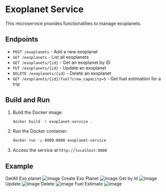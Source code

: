 # Exoplanet Service

This microservice provides functionalities to manage exoplanets.

## Endpoints

- `POST /exoplanets` - Add a new exoplanet
- `GET /exoplanets` - List all exoplanets
- `GET /exoplanets/{id}` - Get an exoplanet by ID
- `PUT /exoplanets/{id}` - Update an exoplanet
- `DELETE /exoplanets/{id}` - Delete an exoplanet
- `GET /exoplanets/{id}/fuel?crew_capacity=5` - Get fuel estimation for a trip

## Build and Run

1. Build the Docker image:
    ```sh
    docker build -t exoplanet-service .
    ```

2. Run the Docker container:
    ```sh
    docker run -p 8080:8080 exoplanet-service
    ```

3. Access the service at `http://localhost:8080`

## Example
GetAll Exo planet
![image](https://github.com/AviralDixit-star/exoplanet-service/assets/61451663/7ea38a5f-f776-4be4-8e67-5b3c1b448cb8)
Create Exo Planet
![image](https://github.com/AviralDixit-star/exoplanet-service/assets/61451663/9e696b79-4a3f-45f9-897c-2119b48a99f7)
Get by Id
![image](https://github.com/AviralDixit-star/exoplanet-service/assets/61451663/c69690bc-48c5-4308-8759-1ab5f127959c)
Update
![image](https://github.com/AviralDixit-star/exoplanet-service/assets/61451663/42027679-fb88-4701-b891-cbe8038e5d81)
Delete
![image](https://github.com/AviralDixit-star/exoplanet-service/assets/61451663/061788ea-83b2-4ccc-8ce2-e7fa809de372)
Fuel Estimate
![image](https://github.com/AviralDixit-star/exoplanet-service/assets/61451663/d736c871-4b67-4e78-962f-9c9bf98c0df1)





